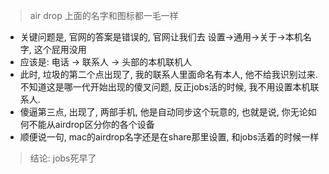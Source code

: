 > air drop 上面的名字和图标都一毛一样

- 关键问题是, 官网的答案是错误的, 官网让我们去 设置->通用->关于->本机名字, 这个屁用没用
- 应该是: 电话 -> 联系人 -> 头部的本机联机人
- 此时, 垃圾的第二个点出现了, 我的联系人里面命名有本人, 他不给我识别过来. 不知道这是哪一代开始出现的傻叉问题, 反正jobs活的时候, 我不用设置本机联系人. 
- 傻逼第三点, 出现了, 两部手机, 他是自动同步这个玩意的, 也就是说, 你无论如何不能从airdrop区分你的各个设备
- 顺便说一句, mac的airdrop名字还是在share那里设置, 和jobs活着的时候一样



> 结论: jobs死早了
